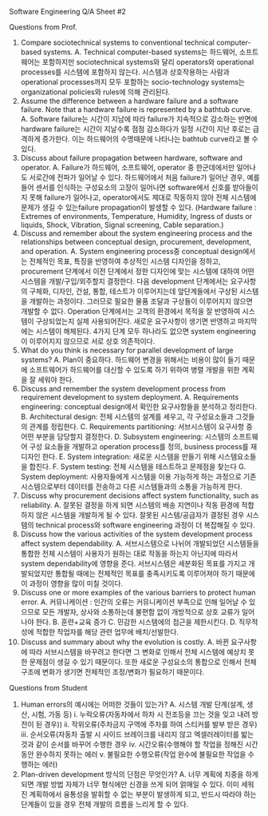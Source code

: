 Software Engineering Q/A Sheet #2

Questions from Prof.

1. Compare sociotechnical systems to conventional technical computer-based systems.
   A. Technical computer-based systems는 하드웨어, 소프트웨어는 포함하지만 sociotechnical systems와 달리 operators와 operational processes를 시스템에 포함하지 않는다. 시스템과 상호작용하는 사람과 operational processes까지 모두 포함하는 socio-technology systems는 organizational policies와 rules에 의해 관리된다.
2. Assume the difference between a hardware failure and a software failure. Note that a hardware failure is represented by a bathtub curve.
   A. Software failure는 시간이 지남에 따라 failure가 지속적으로 감소하는 반면에 hardware failure는 시간이 지날수록 점점 감소하다가 일정 시간이 지난 후로는 급격하게 증가한다. 이는 하드웨어의 수명때문에 나타나는 bathtub curve라고 볼 수 있다.
3. Discuss about failure propagation between hardware, software and operator.
   A. Failure가 하드웨어, 소프트웨어, operator 중 한군데에서만 일어나도 서로간에 전파가 일어날 수 있다. 하드웨어에서 처음 failure가 일어난 경우, 예를 들어 센서를 인식하는 구성요소의 고장이 일어나면 software에서 신호를 받아들이지 못해 failure가 일어나고, operator에서도 제대로 작동하지 않아 전체 시스템에 문제가 생길 수 있는failure propagation이 발생할 수 있다.
   (Hardware failure : Extremes of environments, Temperature, Humidity, Ingress of dusts or liquids, Shock, Vibration, Signal screening, Cable separation.)
4. Discuss and remember about the system engineering process and the relationships between conceptual design, procurement, development, and operation.
   A. System engineering process중 conceptual design에서는 전체적인 목표, 특징을 반영하여 추상적인 시스템 디자인을 정하고, procurement 단계에서 이전 단계에서 정한 디자인에 맞는 시스템에 대하여 어떤 시스템을 개발/구입/외주할지 결정한다. 다음 development 단계에서는 요구사항의 구체화, 디자인, 건설, 통합, 테스트가 이루어지는데 앞단계들에서 구상된 시스템을 개발하는 과정이다. 그러므로 필요한 물품 조달과 구상들이 이루어지지 않으면 개발할 수 없다. Operation 단계에서는 고객의 환경에서 목적을 잘 반영하여 시스템이 구상되었는지 실제 사용되어진다. 새로운 요구사항이 생기면 반영하고 마지막에는 시스템이 해체된다. 4가지 단계 모두 하나라도 없으면 system engineering이 이루어지지 않으므로 서로 상호 의존적이다.
5. What do you think is necessary for parallel development of large systems?
   A. Plan이 중요하다. 하드웨어 변경을 위해서는 비용이 많이 들기 때문에 소프트웨어가 하드웨어를 대신할 수 있도록 하기 위하여 병렬 개발을 위한 계획을 잘 세워야 한다.
6. Discuss and remember the system development process from requirement development to system deployment.
   A. Requirements engineering: conceptual design에서 확인한 요구사항들을 분석하고 정리한다.
   B. Architectural design: 전체 시스템의 설계를 세우고, 각 구성요소들과 그것들의 관계를 정립한다.
   C. Requirements partitioning: 서브시스템이 요구사항 중 어떤 부분을 담당할지 결정한다.
   D. Subsystem engineering: 시스템의 소프트웨어 구성 요소들을 개발하고 operation process를 정의, business process를 재디자인 한다.
   E. System integration: 새로운 시스템을 만들기 위해 시스템요소들을 합친다.
   F. System testing: 전체 시스템을 테스트하고 문제점을 찾는다
   G. System deployment: 사용자들에게 시스템을 이용 가능하게 하는 과정으로 기존 시스템으로부터 데이터를 전송하고 다른 시스템들과의 소통을 가능하게 한다.
7. Discuss why procurement decisions affect system functionality, such as reliability.
   A. 잘못된 결정을 하게 되면 시스템의 배송 지연이나 작동 환경에 적합하지 않은 시스템을 개발하게 될 수 있다. 잘못된 시스템/공급자가 결정된 경우 시스템의 technical process와 software engineering 과정이 더 복잡해질 수 있다.
8. Discuss how the various activities of the system development process affect system dependability.
   A. 서브시스템으로 나뉘어 개발되었던 시스템들을 통합한 전체 시스템이 사용자가 원하는 대로 작동을 하는지 아닌지에 따라서 system dependability에 영향을 준다. 서브시스템은 세분화된 목표를 가지고 개발되었지만 통합될 때에는 전체적인 목표를 충족시키도록 이루어져야 하기 때문에 이 과정이 영향을 많이 미칠 것이다.
9. Discuss one or more examples of the various barriers to protect human error.
   A. 커뮤니케이션 : 인간의 오류는 커뮤니케이션 부족으로 인해 일어날 수 있으므로 모든 개발자, 상사와 소통하는데 불편함 없이 개방적으로 상호 교류가 일어나야 한다.
   B. 훈련+교육 증가
   C. 민감한 시스템에의 접근을 제한시킨다.
   D. 직무적성에 적합한 작업자를 해당 관련 업무에 배치/선발한다.
10. Discuss and summary about why the evolution is costly.
    A. 바뀐 요구사항에 따라 서브시스템을 바꾸려고 한다면 그 변화로 인해서 전체 시스템에 예상치 못한 문제점이 생길 수 있기 때문이다. 또한 새로운 구성요소의 통합으로 인해서 전체 구조에 변화가 생기면 전체적인 조정/변화가 필요하기 때문이다.

Questions from Student

1. Human errors의 예시에는 어떠한 것들이 있는가?
   A. 시스템 개발 단계(설계, 생산, 시험, 가동 등)
   i. 누락오류(자동차에서 하차 시 전조등을 끄는 것을 잊고 내려 방전이 된 경우))
   ii. 작위오류(주차금지 구역에 주차를 하여 스티커를 발부 받은 경우)
   iii. 순서오류(자동차 출발 시 사이드 브레이크를 내리지 않고 엑셀러레이터를 밟는 것과 같이 순서를 바꾸어 수행한 경우
   iv. 시간오류(수행해야 할 작업을 정해진 시간동안 완수하지 못하는 에러
   v. 불필요한 수행오류(작업 완수에 불필요한 작업을 수행하는 에러)
2. Plan-driven development 방식의 단점은 무엇인가?
   A. 너무 계획에 치중을 하게 되면 개발 방법 자체가 너무 형식에만 신경을 쓰게 되어 얽매일 수 있다. 이미 세워진 계획하에서 융통성을 발휘할 수 없는 부분이 발생하게 되고, 반드시 따라야 하는 단계들이 있을 경우 전체 개발의 흐름을 느리게 할 수 있다.
